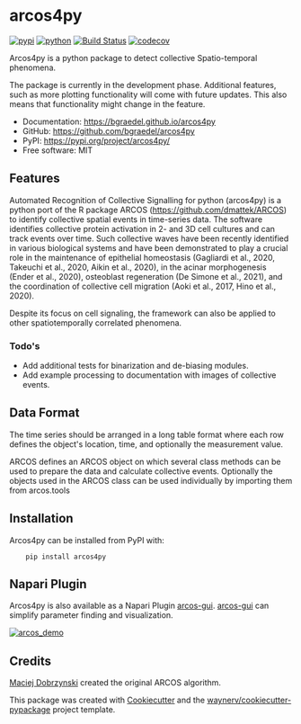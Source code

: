 # arcos4py


[![pypi](https://img.shields.io/pypi/v/arcos4py.svg)](https://pypi.org/project/arcos4py/)
[![python](https://img.shields.io/pypi/pyversions/arcos4py.svg)](https://pypi.org/project/arcos4py/)
[![Build Status](https://github.com/bgraedel/arcos4py/actions/workflows/dev.yml/badge.svg)](https://github.com/bgraedel/arcos4py/actions/workflows/dev.yml)
[![codecov](https://codecov.io/gh/bgraedel/arcos4py/branch/main/graphs/badge.svg)](https://codecov.io/github/bgraedel/arcos4py)



Arcos4py is a python package to detect collective Spatio-temporal phenomena.

The package is currently in the development phase. Additional features, such as more plotting functionality will come with future updates.
This also means that functionality might change in the feature.

* Documentation: <https://bgraedel.github.io/arcos4py>
* GitHub: <https://github.com/bgraedel/arcos4py>
* PyPI: <https://pypi.org/project/arcos4py/>
* Free software: MIT


## Features

Automated Recognition of Collective Signalling for python (arcos4py) is a python port of the R package ARCOS (https://github.com/dmattek/ARCOS) to identify collective spatial events in time-series data.
The software identifies collective protein activation in 2- and 3D cell cultures and can track events over time. Such collective waves have been recently identified in various biological systems and have been demonstrated to play a crucial role in the maintenance of epithelial homeostasis (Gagliardi et al., 2020, Takeuchi et al., 2020, Aikin et al., 2020),
in the acinar morphogenesis (Ender et al., 2020), osteoblast regeneration (De Simone et al., 2021), and the coordination of collective cell migration (Aoki et al., 2017, Hino et al., 2020).

Despite its focus on cell signaling, the framework can also be applied to other spatiotemporally correlated phenomena.

### Todo's
- Add additional tests for binarization and de-biasing modules.
- Add example processing to documentation with images of collective events.

Data Format
-----------
The time series should be arranged in a long table format where each row defines the object's location, time, and optionally the measurement value.

ARCOS defines an ARCOS object on which several class methods can be used to prepare the data and calculate collective events.
Optionally the objects used in the ARCOS class can be used individually by importing them from arcos.tools

Installation
------------
Arcos4py can be installed from PyPI with:

        pip install arcos4py

Napari Plugin
-------------
Arcos4py is also available as a Napari Plugin [arcos-gui](https://github.com/bgraedel/arcos-gui). 
[arcos-gui](https://github.com/bgraedel/arcos-gui) can simplify parameter finding and visualization.


[![arcos_demo](https://img.youtube.com/vi/hG_z_BFcAiQ/0.jpg)](https://www.youtube.com/watch?v=hG_z_BFcAiQ)

## Credits

[Maciej Dobrzynski](https://github.com/dmattek) created the original ARCOS algorithm.

This package was created with [Cookiecutter](https://github.com/audreyr/cookiecutter) and the [waynerv/cookiecutter-pypackage](https://github.com/waynerv/cookiecutter-pypackage) project template.
